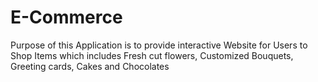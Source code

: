 # E-Commerce
Purpose of this Application is to provide interactive Website for Users to Shop Items which includes Fresh cut flowers, Customized Bouquets, Greeting cards, Cakes and Chocolates
